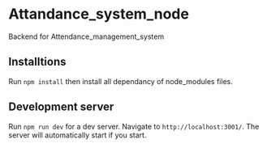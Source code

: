 # Attandance_system_node

Backend for Attendance_management_system

## Installtions

Run `npm install` then install all dependancy of node_modules files.

## Development server

Run `npm run dev` for a dev server. Navigate to `http://localhost:3001/`. The server will automatically start if you start.
